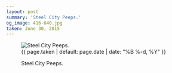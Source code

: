 ```yaml
---
layout: post
summary: 'Steel City Peeps.'
og_image: 416-640.jpg
taken: June 30, 2015
---
```


<figure class="post">
<img alt="Steel City Peeps." sizes="(min-width: 700px) 50vw, calc(100vw - 2rem)" src="{{ site.assets_url }}/416-320.jpg" srcset="{{ site.assets_url }}/416-640.jpg 640w, {{ site.assets_url }}/416-480.jpg 480w, {{ site.assets_url }}/416-320.jpg 320w, {{ site.assets_url }}/416-160.jpg 160w"/>
<figcaption>
<time>{{ page.taken | default: page.date | date: "%B %-d, %Y" }}</time>
<p>Steel City Peeps.</p>
</figcaption>
</figure>
